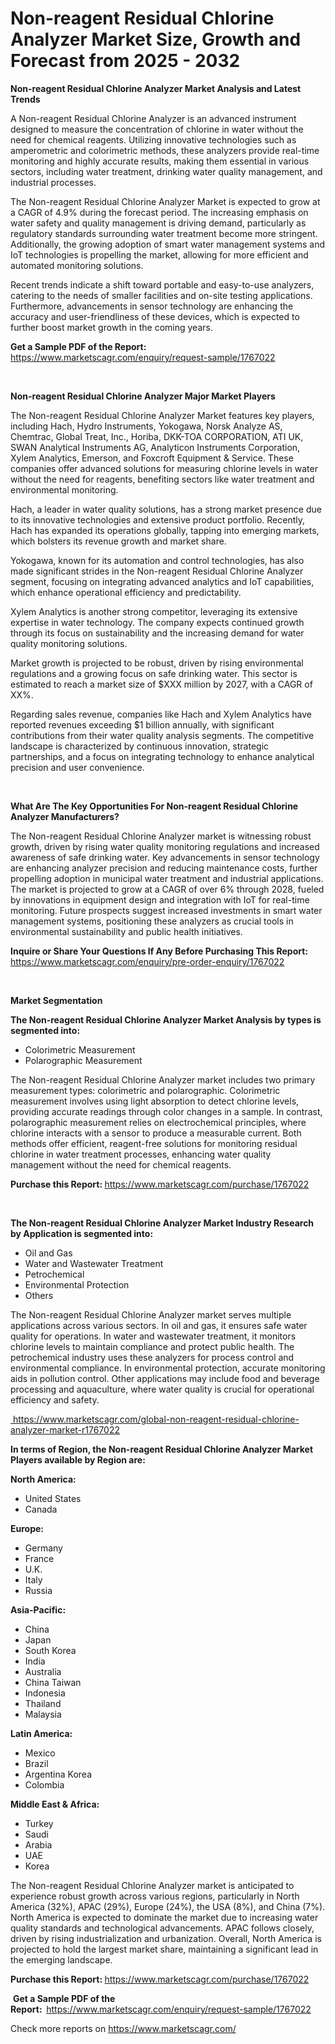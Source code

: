 <p><h1>Non-reagent Residual Chlorine Analyzer Market Size, Growth and Forecast from 2025 - 2032</h1></p><p><strong>Non-reagent Residual Chlorine Analyzer Market Analysis and Latest Trends</strong></p>
<p><p>A Non-reagent Residual Chlorine Analyzer is an advanced instrument designed to measure the concentration of chlorine in water without the need for chemical reagents. Utilizing innovative technologies such as amperometric and colorimetric methods, these analyzers provide real-time monitoring and highly accurate results, making them essential in various sectors, including water treatment, drinking water quality management, and industrial processes.</p><p>The Non-reagent Residual Chlorine Analyzer Market is expected to grow at a CAGR of 4.9% during the forecast period. The increasing emphasis on water safety and quality management is driving demand, particularly as regulatory standards surrounding water treatment become more stringent. Additionally, the growing adoption of smart water management systems and IoT technologies is propelling the market, allowing for more efficient and automated monitoring solutions. </p><p>Recent trends indicate a shift toward portable and easy-to-use analyzers, catering to the needs of smaller facilities and on-site testing applications. Furthermore, advancements in sensor technology are enhancing the accuracy and user-friendliness of these devices, which is expected to further boost market growth in the coming years.</p></p>
<p><strong>Get a Sample PDF of the Report:&nbsp;</strong> <a href="https://www.marketscagr.com/enquiry/request-sample/1767022?utm_campaign=1932&utm_medium=2&utm_source=Github&utm_content=ia&utm_term=27022025&utm_id=non-reagent-residual-chlorine-analyzer">https://www.marketscagr.com/enquiry/request-sample/1767022</a></p>
<p>&nbsp;</p>
<p><strong>Non-reagent Residual Chlorine Analyzer Major Market Players</strong></p>
<p><p>The Non-reagent Residual Chlorine Analyzer Market features key players, including Hach, Hydro Instruments, Yokogawa, Norsk Analyze AS, Chemtrac, Global Treat, Inc., Horiba, DKK-TOA CORPORATION, ATI UK, SWAN Analytical Instruments AG, Analyticon Instruments Corporation, Xylem Analytics, Emerson, and Foxcroft Equipment & Service. These companies offer advanced solutions for measuring chlorine levels in water without the need for reagents, benefiting sectors like water treatment and environmental monitoring.</p><p>Hach, a leader in water quality solutions, has a strong market presence due to its innovative technologies and extensive product portfolio. Recently, Hach has expanded its operations globally, tapping into emerging markets, which bolsters its revenue growth and market share.</p><p>Yokogawa, known for its automation and control technologies, has also made significant strides in the Non-reagent Residual Chlorine Analyzer segment, focusing on integrating advanced analytics and IoT capabilities, which enhance operational efficiency and predictability.</p><p>Xylem Analytics is another strong competitor, leveraging its extensive expertise in water technology. The company expects continued growth through its focus on sustainability and the increasing demand for water quality monitoring solutions.</p><p>Market growth is projected to be robust, driven by rising environmental regulations and a growing focus on safe drinking water. This sector is estimated to reach a market size of $XXX million by 2027, with a CAGR of XX%.</p><p>Regarding sales revenue, companies like Hach and Xylem Analytics have reported revenues exceeding $1 billion annually, with significant contributions from their water quality analysis segments. The competitive landscape is characterized by continuous innovation, strategic partnerships, and a focus on integrating technology to enhance analytical precision and user convenience.</p></p>
<p>&nbsp;</p>
<p><strong>What Are The Key Opportunities For Non-reagent Residual Chlorine Analyzer Manufacturers?</strong></p>
<p><p>The Non-reagent Residual Chlorine Analyzer market is witnessing robust growth, driven by rising water quality monitoring regulations and increased awareness of safe drinking water. Key advancements in sensor technology are enhancing analyzer precision and reducing maintenance costs, further propelling adoption in municipal water treatment and industrial applications. The market is projected to grow at a CAGR of over 6% through 2028, fueled by innovations in equipment design and integration with IoT for real-time monitoring. Future prospects suggest increased investments in smart water management systems, positioning these analyzers as crucial tools in environmental sustainability and public health initiatives.</p></p>
<p><strong>Inquire or Share Your Questions If Any Before Purchasing This Report:</strong> <a href="https://www.marketscagr.com/enquiry/pre-order-enquiry/1767022?utm_campaign=1932&utm_medium=2&utm_source=Github&utm_content=ia&utm_term=27022025&utm_id=non-reagent-residual-chlorine-analyzer">https://www.marketscagr.com/enquiry/pre-order-enquiry/1767022</a></p>
<p>&nbsp;</p>
<p><strong>Market Segmentation</strong></p>
<p><strong>The Non-reagent Residual Chlorine Analyzer Market Analysis by types is segmented into:</strong></p>
<p><ul><li>Colorimetric Measurement</li><li>Polarographic Measurement</li></ul></p>
<p><p>The Non-reagent Residual Chlorine Analyzer market includes two primary measurement types: colorimetric and polarographic. Colorimetric measurement involves using light absorption to detect chlorine levels, providing accurate readings through color changes in a sample. In contrast, polarographic measurement relies on electrochemical principles, where chlorine interacts with a sensor to produce a measurable current. Both methods offer efficient, reagent-free solutions for monitoring residual chlorine in water treatment processes, enhancing water quality management without the need for chemical reagents.</p></p>
<p><strong>Purchase this Report:&nbsp;</strong><a href="https://www.marketscagr.com/purchase/1767022?utm_campaign=1932&utm_medium=2&utm_source=Github&utm_content=ia&utm_term=27022025&utm_id=non-reagent-residual-chlorine-analyzer">https://www.marketscagr.com/purchase/1767022</a></p>
<p>&nbsp;</p>
<p><strong>The Non-reagent Residual Chlorine Analyzer Market Industry Research by Application is segmented into:</strong></p>
<p><ul><li>Oil and Gas</li><li>Water and Wastewater Treatment</li><li>Petrochemical</li><li>Environmental Protection</li><li>Others</li></ul></p>
<p><p>The Non-reagent Residual Chlorine Analyzer market serves multiple applications across various sectors. In oil and gas, it ensures safe water quality for operations. In water and wastewater treatment, it monitors chlorine levels to maintain compliance and protect public health. The petrochemical industry uses these analyzers for process control and environmental compliance. In environmental protection, accurate monitoring aids in pollution control. Other applications may include food and beverage processing and aquaculture, where water quality is crucial for operational efficiency and safety.</p></p>
<p><a href="https://www.marketscagr.com/global-non-reagent-residual-chlorine-analyzer-market-r1767022?utm_campaign=1932&utm_medium=2&utm_source=Github&utm_content=ia&utm_term=27022025&utm_id=non-reagent-residual-chlorine-analyzer">&nbsp;https://www.marketscagr.com/global-non-reagent-residual-chlorine-analyzer-market-r1767022</a></p>
<p><strong>In terms of Region, the Non-reagent Residual Chlorine Analyzer Market Players available by Region are:</strong></p>
<p>
    <p> <strong> North America: </strong>
        <ul>
            <li>United States</li>
            <li>Canada</li>
        </ul>
        </p> 
    <p> <strong> Europe: </strong>
        <ul>
            <li>Germany</li>
            <li>France</li>
            <li>U.K.</li>
            <li>Italy</li>
            <li>Russia</li>
        </ul>
        </p> 
    <p> <strong> Asia-Pacific: </strong>
        <ul>
            <li>China</li>
            <li>Japan</li>
            <li>South Korea</li>
            <li>India</li>
            <li>Australia</li>
            <li>China Taiwan</li>
            <li>Indonesia</li>
            <li>Thailand</li>
            <li>Malaysia</li>
        </ul>
        </p> 
    <p> <strong> Latin America: </strong>
        <ul>
            <li>Mexico</li>
            <li>Brazil</li>
            <li>Argentina Korea</li>
            <li>Colombia</li>
        </ul>
        </p> 
    <p> <strong> Middle East & Africa: </strong>
        <ul>
            <li>Turkey</li>
            <li>Saudi</li>
            <li>Arabia</li>
            <li>UAE</li>
            <li>Korea</li>
        </ul>
    </p>
    </p>
<p><p>The Non-reagent Residual Chlorine Analyzer market is anticipated to experience robust growth across various regions, particularly in North America (32%), APAC (29%), Europe (24%), the USA (8%), and China (7%). North America is expected to dominate the market due to increasing water quality standards and technological advancements. APAC follows closely, driven by rising industrialization and urbanization. Overall, North America is projected to hold the largest market share, maintaining a significant lead in the emerging landscape.</p></p>
<p><strong>Purchase this Report: </strong><a href="https://www.marketscagr.com/purchase/1767022?utm_campaign=1932&utm_medium=2&utm_source=Github&utm_content=ia&utm_term=27022025&utm_id=non-reagent-residual-chlorine-analyzer">https://www.marketscagr.com/purchase/1767022</a></p>
<p>&nbsp;<strong>Get a Sample PDF of the Report:&nbsp;&nbsp;</strong><a href="https://www.marketscagr.com/enquiry/request-sample/1767022?utm_campaign=1932&utm_medium=2&utm_source=Github&utm_content=ia&utm_term=27022025&utm_id=non-reagent-residual-chlorine-analyzer">https://www.marketscagr.com/enquiry/request-sample/1767022</a></p>
<p><strong></strong></p>
<p>Check more reports on <a href="https://www.marketscagr.com/?utm_campaign=1932&utm_medium=2&utm_source=Github&utm_content=ia&utm_term=27022025&utm_id=non-reagent-residual-chlorine-analyzer">https://www.marketscagr.com/</a></p>